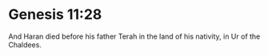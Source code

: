 # Genesis 11:28

And Haran died before his father Terah in the land of his nativity, in Ur of the Chaldees.